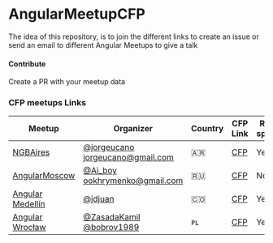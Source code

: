 # AngularMeetupCFP

The idea of this repository, is to join the different links to create an issue or send an email to different Angular Meetups to give a talk

#### Contribute
Create a PR with your meetup data


### CFP meetups Links


Meetup           | Organizer  | Country | CFP Link         | Remote speakers   | Language
-----------------|------------|---------|------------------|-------------------|-------------------
[NGBAires](https://www.meetup.com/NG-BAIRES) | [@jorgeucano](https://twitter.com/jorgeucano) jorgeucano@gmail.com | 🇦🇷| [CFP](https://github.com/ngbaires/ng-baires/issues/new) | Yes | Spanish / English
[AngularMoscow](https://www.meetup.com/AngularMoscow) | [@Ai_boy](https://twitter.com/Ai_boy) ookhrymenko@gmail.com | 🇷🇺 |[CFP](https://github.com/AngularMoscow/Talks) | No | Russian / English
[Angular Medellín](https://www.meetup.com/Angular-Medellin/) | [@jdjuan](https://twitter.com/jdjuan) | 🇨🇴 |[CFP](https://github.com/angular-medellin/meetup/issues/new) | Yes | Spanish / English
[Angular Wrocław](https://www.meetup.com/AngularJS-Wroc%C5%82aw/) | [@ZasadaKamil‏](https://twitter.com/ZasadaKamil) [@bobrov1989](https://twitter.com/bobrov1989) | ᴘʟ | [CFP](https://twitter.com/AngularWroclaw) | Yes | Polish / English
